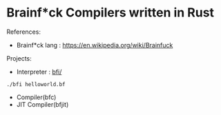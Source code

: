 # Brainf*ck Compilers written in Rust

References:

- Brainf*ck lang : https://en.wikipedia.org/wiki/Brainfuck

Projects:

- Interpreter : [bfi/](bfi/)

```shell
./bfi helloworld.bf
```

- Compiler(bfc)
- JIT Compiler(bfjit)

